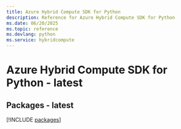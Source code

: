 ```yaml
---
title: Azure Hybrid Compute SDK for Python
description: Reference for Azure Hybrid Compute SDK for Python
ms.date: 06/20/2025
ms.topic: reference
ms.devlang: python
ms.service: hybridcompute
---
```

# Azure Hybrid Compute SDK for Python - latest
## Packages - latest
[!INCLUDE [packages](hybrid-compute-index.md)]